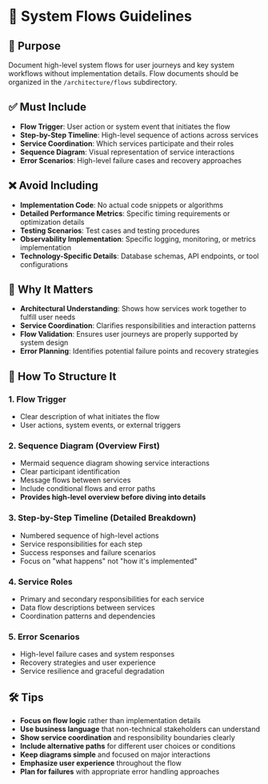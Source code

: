 # 📘 System Flows Guidelines

## 🧭 Purpose
Document high-level system flows for user journeys and key system workflows without implementation details. Flow documents should be organized in the `/architecture/flows` subdirectory.

## ✅ Must Include
- **Flow Trigger**: User action or system event that initiates the flow
- **Step-by-Step Timeline**: High-level sequence of actions across services
- **Service Coordination**: Which services participate and their roles
- **Sequence Diagram**: Visual representation of service interactions
- **Error Scenarios**: High-level failure cases and recovery approaches

## ❌ Avoid Including
- **Implementation Code**: No actual code snippets or algorithms
- **Detailed Performance Metrics**: Specific timing requirements or optimization details
- **Testing Scenarios**: Test cases and testing procedures
- **Observability Implementation**: Specific logging, monitoring, or metrics implementation
- **Technology-Specific Details**: Database schemas, API endpoints, or tool configurations

## 🤔 Why It Matters
- **Architectural Understanding**: Shows how services work together to fulfill user needs
- **Service Coordination**: Clarifies responsibilities and interaction patterns
- **Flow Validation**: Ensures user journeys are properly supported by system design
- **Error Planning**: Identifies potential failure points and recovery strategies

## 📐 How To Structure It

### 1. **Flow Trigger**
- Clear description of what initiates the flow
- User actions, system events, or external triggers

### 2. **Sequence Diagram** (Overview First)
- Mermaid sequence diagram showing service interactions
- Clear participant identification
- Message flows between services
- Include conditional flows and error paths
- **Provides high-level overview before diving into details**

### 3. **Step-by-Step Timeline** (Detailed Breakdown)
- Numbered sequence of high-level actions
- Service responsibilities for each step
- Success responses and failure scenarios
- Focus on "what happens" not "how it's implemented"

### 4. **Service Roles**
- Primary and secondary responsibilities for each service
- Data flow descriptions between services
- Coordination patterns and dependencies

### 5. **Error Scenarios**
- High-level failure cases and system responses
- Recovery strategies and user experience
- Service resilience and graceful degradation

## 🛠 Tips
- **Focus on flow logic** rather than implementation details
- **Use business language** that non-technical stakeholders can understand  
- **Show service coordination** and responsibility boundaries clearly
- **Include alternative paths** for different user choices or conditions
- **Keep diagrams simple** and focused on major interactions
- **Emphasize user experience** throughout the flow
- **Plan for failures** with appropriate error handling approaches
